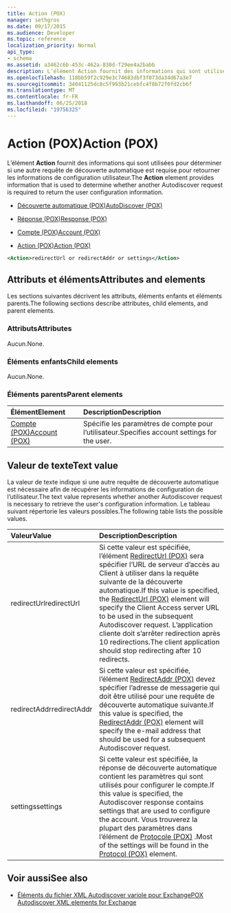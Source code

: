 ```yaml
---
title: Action (POX)
manager: sethgros
ms.date: 09/17/2015
ms.audience: Developer
ms.topic: reference
localization_priority: Normal
api_type:
- schema
ms.assetid: a3462c6b-453c-462a-830d-f29ee4a2babb
description: L’élément Action fournit des informations qui sont utilisées pour déterminer si une autre requête de découverte automatique est requise pour retourner les informations de configuration utilisateur.
ms.openlocfilehash: 118bb59f2c929e3c74683dbf3f073da34d67a3e7
ms.sourcegitcommit: 34041125dc8c5f993b21cebfc4f8b72f0fd2cb6f
ms.translationtype: MT
ms.contentlocale: fr-FR
ms.lasthandoff: 06/25/2018
ms.locfileid: "19756325"
---
```

# <a name="action-pox"></a><span data-ttu-id="55531-103">Action (POX)</span><span class="sxs-lookup"><span data-stu-id="55531-103">Action (POX)</span></span>

<span data-ttu-id="55531-104">L’élément **Action** fournit des informations qui sont utilisées pour déterminer si une autre requête de découverte automatique est requise pour retourner les informations de configuration utilisateur.</span><span class="sxs-lookup"><span data-stu-id="55531-104">The **Action** element provides information that is used to determine whether another Autodiscover request is required to return the user configuration information.</span></span> 
  
- [<span data-ttu-id="55531-105">Découverte automatique (POX)</span><span class="sxs-lookup"><span data-stu-id="55531-105">AutoDiscover (POX)</span></span>](autodiscover-pox.md)
  
- [<span data-ttu-id="55531-106">Réponse (POX)</span><span class="sxs-lookup"><span data-stu-id="55531-106">Response (POX)</span></span>](response-pox.md)
  
- [<span data-ttu-id="55531-107">Compte (POX)</span><span class="sxs-lookup"><span data-stu-id="55531-107">Account (POX)</span></span>](account-pox.md)
  
- [<span data-ttu-id="55531-108">Action (POX)</span><span class="sxs-lookup"><span data-stu-id="55531-108">Action (POX)</span></span>](action-pox.md)
  
```xml
<Action>redirectUrl or redirectAddr or settings</Action>
```

## <a name="attributes-and-elements"></a><span data-ttu-id="55531-109">Attributs et éléments</span><span class="sxs-lookup"><span data-stu-id="55531-109">Attributes and elements</span></span>

<span data-ttu-id="55531-110">Les sections suivantes décrivent les attributs, éléments enfants et éléments parents.</span><span class="sxs-lookup"><span data-stu-id="55531-110">The following sections describe attributes, child elements, and parent elements.</span></span>
  
### <a name="attributes"></a><span data-ttu-id="55531-111">Attributs</span><span class="sxs-lookup"><span data-stu-id="55531-111">Attributes</span></span>

<span data-ttu-id="55531-112">Aucun.</span><span class="sxs-lookup"><span data-stu-id="55531-112">None.</span></span>
  
### <a name="child-elements"></a><span data-ttu-id="55531-113">Éléments enfants</span><span class="sxs-lookup"><span data-stu-id="55531-113">Child elements</span></span>

<span data-ttu-id="55531-114">Aucun.</span><span class="sxs-lookup"><span data-stu-id="55531-114">None.</span></span>
  
### <a name="parent-elements"></a><span data-ttu-id="55531-115">Éléments parents</span><span class="sxs-lookup"><span data-stu-id="55531-115">Parent elements</span></span>

|<span data-ttu-id="55531-116">**Élément**</span><span class="sxs-lookup"><span data-stu-id="55531-116">**Element**</span></span>|<span data-ttu-id="55531-117">**Description**</span><span class="sxs-lookup"><span data-stu-id="55531-117">**Description**</span></span>|
|:-----|:-----|
|[<span data-ttu-id="55531-118">Compte (POX)</span><span class="sxs-lookup"><span data-stu-id="55531-118">Account (POX)</span></span>](account-pox.md) <br/> |<span data-ttu-id="55531-119">Spécifie les paramètres de compte pour l’utilisateur.</span><span class="sxs-lookup"><span data-stu-id="55531-119">Specifies account settings for the user.</span></span>  <br/> |
   
## <a name="text-value"></a><span data-ttu-id="55531-120">Valeur de texte</span><span class="sxs-lookup"><span data-stu-id="55531-120">Text value</span></span>

<span data-ttu-id="55531-121">La valeur de texte indique si une autre requête de découverte automatique est nécessaire afin de récupérer les informations de configuration de l’utilisateur.</span><span class="sxs-lookup"><span data-stu-id="55531-121">The text value represents whether another Autodiscover request is necessary to retrieve the user's configuration information.</span></span> <span data-ttu-id="55531-122">Le tableau suivant répertorie les valeurs possibles.</span><span class="sxs-lookup"><span data-stu-id="55531-122">The following table lists the possible values.</span></span>
  
|<span data-ttu-id="55531-123">**Valeur**</span><span class="sxs-lookup"><span data-stu-id="55531-123">**Value**</span></span>|<span data-ttu-id="55531-124">**Description**</span><span class="sxs-lookup"><span data-stu-id="55531-124">**Description**</span></span>|
|:-----|:-----|
|<span data-ttu-id="55531-125">redirectUrl</span><span class="sxs-lookup"><span data-stu-id="55531-125">redirectUrl</span></span>  <br/> |<span data-ttu-id="55531-126">Si cette valeur est spécifiée, l’élément [RedirectUrl (POX)](redirecturl-pox.md) sera spécifier l’URL de serveur d’accès au Client à utiliser dans la requête suivante de la découverte automatique.</span><span class="sxs-lookup"><span data-stu-id="55531-126">If this value is specified, the [RedirectUrl (POX)](redirecturl-pox.md) element will specify the Client Access server URL to be used in the subsequent Autodiscover request.</span></span> <span data-ttu-id="55531-127">L’application cliente doit s’arrêter redirection après 10 redirections.</span><span class="sxs-lookup"><span data-stu-id="55531-127">The client application should stop redirecting after 10 redirects.</span></span>  <br/> |
|<span data-ttu-id="55531-128">redirectAddr</span><span class="sxs-lookup"><span data-stu-id="55531-128">redirectAddr</span></span>  <br/> |<span data-ttu-id="55531-129">Si cette valeur est spécifiée, l’élément [RedirectAddr (POX)](redirectaddr-pox.md) devez spécifier l’adresse de messagerie qui doit être utilisé pour une requête de découverte automatique suivante.</span><span class="sxs-lookup"><span data-stu-id="55531-129">If this value is specified, the [RedirectAddr (POX)](redirectaddr-pox.md) element will specify the e-mail address that should be used for a subsequent Autodiscover request.</span></span>  <br/> |
|<span data-ttu-id="55531-130">settings</span><span class="sxs-lookup"><span data-stu-id="55531-130">settings</span></span>  <br/> |<span data-ttu-id="55531-131">Si cette valeur est spécifiée, la réponse de découverte automatique contient les paramètres qui sont utilisés pour configurer le compte.</span><span class="sxs-lookup"><span data-stu-id="55531-131">If this value is specified, the Autodiscover response contains settings that are used to configure the account.</span></span> <span data-ttu-id="55531-132">Vous trouverez la plupart des paramètres dans l’élément de [Protocole (POX)](protocol-pox.md) .</span><span class="sxs-lookup"><span data-stu-id="55531-132">Most of the settings will be found in the [Protocol (POX)](protocol-pox.md) element.</span></span>  <br/> |
   
## <a name="see-also"></a><span data-ttu-id="55531-133">Voir aussi</span><span class="sxs-lookup"><span data-stu-id="55531-133">See also</span></span>

- [<span data-ttu-id="55531-134">Éléments du fichier XML Autodiscover variole pour Exchange</span><span class="sxs-lookup"><span data-stu-id="55531-134">POX Autodiscover XML elements for Exchange</span></span>](pox-autodiscover-xml-elements-for-exchange.md)


